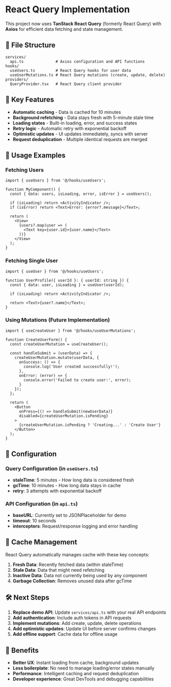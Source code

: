 # React Query Implementation

This project now uses **TanStack React Query** (formerly React Query) with **Axios** for efficient data fetching and state management.

## 📁 File Structure

```
services/
  api.ts              # Axios configuration and API functions
hooks/
  useUsers.ts         # React Query hooks for user data
  useUserMutations.ts # React Query mutations (create, update, delete)
providers/
  QueryProvider.tsx   # React Query client provider
```

## 🚀 Key Features

- **Automatic caching** - Data is cached for 10 minutes
- **Background refetching** - Data stays fresh with 5-minute stale time
- **Loading states** - Built-in loading, error, and success states
- **Retry logic** - Automatic retry with exponential backoff
- **Optimistic updates** - UI updates immediately, syncs with server
- **Request deduplication** - Multiple identical requests are merged

## 📝 Usage Examples

### Fetching Users

```tsx
import { useUsers } from '@/hooks/useUsers';

function MyComponent() {
  const { data: users, isLoading, error, isError } = useUsers();

  if (isLoading) return <ActivityIndicator />;
  if (isError) return <Text>Error: {error?.message}</Text>;

  return (
    <View>
      {users?.map(user => (
        <Text key={user.id}>{user.name}</Text>
      ))}
    </View>
  );
}
```

### Fetching Single User

```tsx
import { useUser } from '@/hooks/useUsers';

function UserProfile({ userId }: { userId: string }) {
  const { data: user, isLoading } = useUser(userId);

  if (isLoading) return <ActivityIndicator />;

  return <Text>{user?.name}</Text>;
}
```

### Using Mutations (Future Implementation)

```tsx
import { useCreateUser } from '@/hooks/useUserMutations';

function CreateUserForm() {
  const createUserMutation = useCreateUser();

  const handleSubmit = (userData) => {
    createUserMutation.mutate(userData, {
      onSuccess: () => {
        console.log('User created successfully!');
      },
      onError: (error) => {
        console.error('Failed to create user:', error);
      }
    });
  };

  return (
    <Button 
      onPress={() => handleSubmit(newUserData)}
      disabled={createUserMutation.isPending}
    >
      {createUserMutation.isPending ? 'Creating...' : 'Create User'}
    </Button>
  );
}
```

## 🔧 Configuration

### Query Configuration (in `useUsers.ts`)
- **staleTime**: 5 minutes - How long data is considered fresh
- **gcTime**: 10 minutes - How long data stays in cache
- **retry**: 3 attempts with exponential backoff

### API Configuration (in `api.ts`)
- **baseURL**: Currently set to JSONPlaceholder for demo
- **timeout**: 10 seconds
- **interceptors**: Request/response logging and error handling

## 🔄 Cache Management

React Query automatically manages cache with these key concepts:

1. **Fresh Data**: Recently fetched data (within staleTime)
2. **Stale Data**: Data that might need refetching
3. **Inactive Data**: Data not currently being used by any component
4. **Garbage Collection**: Removes unused data after gcTime

## 🛠 Next Steps

1. **Replace demo API**: Update `services/api.ts` with your real API endpoints
2. **Add authentication**: Include auth tokens in API requests
3. **Implement mutations**: Add create, update, delete operations
4. **Add optimistic updates**: Update UI before server confirms changes
5. **Add offline support**: Cache data for offline usage

## 🎯 Benefits

- **Better UX**: Instant loading from cache, background updates
- **Less boilerplate**: No need to manage loading/error states manually
- **Performance**: Intelligent caching and request deduplication
- **Developer experience**: Great DevTools and debugging capabilities
